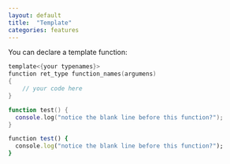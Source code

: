 ```yaml
---
layout: default
title:  "Template"
categories: features
---
```


You can declare a template function:

```c
template<{your typenames}>
function ret_type function_names(argumens)
{
	// your code here
}	
```

```lua
function test() {
  console.log("notice the blank line before this function?");
}
```
```ruby
function test() {
  console.log("notice the blank line before this function?");
}
```
